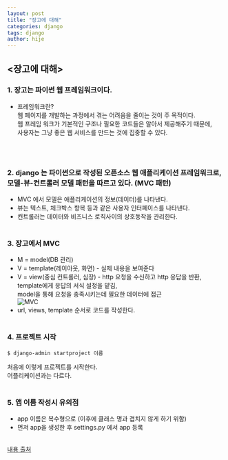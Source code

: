 ```yaml
---
layout: post
title: "장고에 대해"
categories: django
tags: django
author: hije
---
```

## <장고에 대해>
### 1. 장고는 파이썬 웹 프레임워크이다.  
* 프레임워크란?  
  웹 페이지를 개발하는 과정에서 겪는 어려움을 줄이는 것이 주 목적이다.  
  웹 프레임 워크가 기본적인 구조나 필요한 코드들은 알아서 제공해주기 때문에,  
  사용자는 그냥 좋은 웹 서비스를 만드는 것에 집중할 수 있다.
  
    <br/><br/>
  
### 2. django 는 파이썬으로 작성된 오픈소스 웹 애플리케이션 프레임워크로, 모델-뷰-컨트롤러 모델 패턴을 따르고 있다. (MVC 패턴)
 * MVC 에서 모델은 애플리케이션의 정보(데이터)를 나타낸다.
 * 뷰는 텍스트, 체크박스 항복 등과 같은 사용자 인터페이스를 나타낸다.
 * 컨트롤러는 데이터와 비즈니스 로직사이의 상호동작을 관리한다.
   <br/><br/>
 
### 3. 장고에서 MVC
 * M = model(DB 관리)
 * V = template(레이아웃, 화면) - 실제 내용을 보여준다
 * V = view(중심 컨트롤러, 심장) - http 요청을 수신하고 http 응답을 반환,  
   template에게 응답의 서식 설정을 맡김,  
   model을 통해 요청을 충족시키는데 필요한 데이터에 접근  
 ![MVC](https://images.velog.io/images/gndan4/post/86c6a8f7-65bc-4a69-b613-abe0ac7cbd91/Untitled.png)
 * url, views, template 순서로 코드를 작성한다.
 <br/><br/>
 
### 4. 프로젝트 시작
 ```
 $ django-admin startproject 이름
 ```
 처음에 이렇게 프로젝트를 시작한다.  
 어플리케이션과는 다르다.
  <br/><br/>
  
### 5. 앱 이름 작성시 유의점
 * app 이름은 복수형으로 (이후에 클래스 명과 겹치지 않게 하기 위함)
 * 먼저 app을 생성한 후 settings.py 에서 app 등록
 <br/><br/>
 
 [내용 출처](https://velog.io/@gndan4/Django-%EC%9B%B9-%ED%94%84%EB%A0%88%EC%9E%84%EC%9B%8C%ED%81%AC-%EC%9E%A5%EA%B3%A0-%EA%B8%B0%EB%B3%B8-%EC%84%A4%EC%A0%95-Template-HTML-Form-URL)
